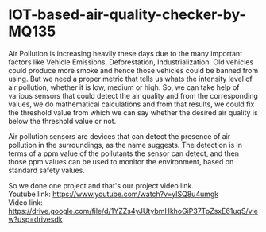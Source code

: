 # IOT-based-air-quality-checker-by-MQ135

Air Pollution is increasing heavily these days due to the many important factors like Vehicle Emissions, Deforestation, Industrialization. Old vehicles could produce more smoke and hence those vehicles could be banned from using. But we need a proper metric that tells us whats the intensity level of air pollution, whether it is low, medium or high. So, we can take help of various sensors that could detect the air quality and from the corresponding values, we do mathematical calculations and from that results, we could fix the threshold value from which we can say whether the desired air quality is below the threshold value or not. 
    
Air pollution sensors are devices that can detect the presence of air 
pollution in the surroundings, as the name suggests. The detection is in terms of a 
ppm value of the pollutants the sensor can detect, and then those ppm values can 
be used to monitor the environment, based on standard safety values.

So we done one project and that's our project video link.  
Youtube link: https://www.youtube.com/watch?v=yISQ8u4umgk  
Video link: https://drive.google.com/file/d/1YZZs4yJUtybmHkhoGiP37TpZsxE61uqS/view?usp=drivesdk
